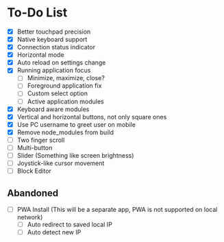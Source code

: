 # To-Do List

- [x] Better touchpad precision
- [x] Native keyboard support
- [x] Connection status indicator
- [x] Horizontal mode
- [x] Auto reload on settings change
- [x] Running application focus
  - [ ] Minimize, maximize, close?
  - [ ] Foreground application fix
  - [ ] Custom select option
  - [ ] Active application modules
- [x] Keyboard aware modules
- [x] Vertical and horizontal buttons, not only square ones
- [x] Use PC username to greet user on mobile
- [x] Remove node_modules from build
- [ ] Two finger scroll
- [ ] Multi-button
- [ ] Slider (Something like screen brightness)
- [ ] Joystick-like cursor movement
- [ ] Block Editor

## Abandoned

- [ ] PWA Install (This will be a separate app, PWA is not supported on local network)
  - [ ] Auto redirect to saved local IP
  - [ ] Auto detect new IP
